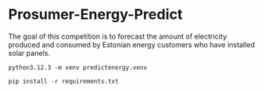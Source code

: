 # Prosumer-Energy-Predict
The goal of this competition is to forecast the amount of electricity produced and consumed by Estonian energy customers who have installed solar panels.

```
python3.12.3 -m venv predictenergy.venv

pip install -r requirements.txt

```